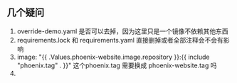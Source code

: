 
## 几个疑问

1. override-demo.yaml 是否可以去掉，因为这里只是一个镜像不依赖其他东西
2. requirements.lock 和 requirements.yaml 直接删掉或者全部注释会不会有影响
3. image: "{{ .Values.phoenix-website.image.repository }}:{{ include "phoenix.tag" . }}"   这个phoenix.tag 需要换成 phoenix-website.tag 吗
4. 

